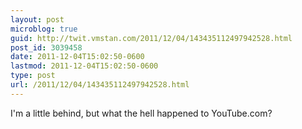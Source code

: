 ```yaml
---
layout: post
microblog: true
guid: http://twit.vmstan.com/2011/12/04/143435112497942528.html
post_id: 3039458
date: 2011-12-04T15:02:50-0600
lastmod: 2011-12-04T15:02:50-0600
type: post
url: /2011/12/04/143435112497942528.html
---
```

I'm a little behind, but what the hell happened to YouTube.com?
